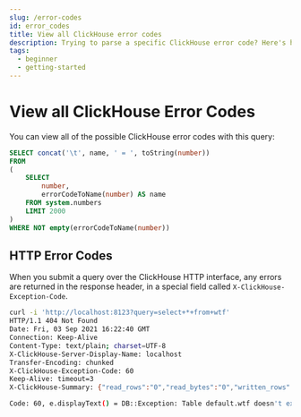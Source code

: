 ```yaml
---
slug: /error-codes
id: error_codes
title: View all ClickHouse error codes
description: Trying to parse a specific ClickHouse error code? Here's how to view all error codes in ClickHouse.
tags:
  - beginner
  - getting-started
---
```


# View all ClickHouse Error Codes

You can view all of the possible ClickHouse error codes with this query:

```sql
SELECT concat('\t', name, ' = ', toString(number))
FROM
(
    SELECT
        number,
        errorCodeToName(number) AS name
    FROM system.numbers
    LIMIT 2000
)
WHERE NOT empty(errorCodeToName(number))
```

## HTTP Error Codes

When you submit a query over the ClickHouse HTTP interface, any errors are returned in the response header, in a special field called `X-ClickHouse-Exception-Code`.

```bash
curl -i 'http://localhost:8123?query=select+*+from+wtf'
HTTP/1.1 404 Not Found
Date: Fri, 03 Sep 2021 16:22:40 GMT
Connection: Keep-Alive
Content-Type: text/plain; charset=UTF-8
X-ClickHouse-Server-Display-Name: localhost
Transfer-Encoding: chunked
X-ClickHouse-Exception-Code: 60
Keep-Alive: timeout=3
X-ClickHouse-Summary: {"read_rows":"0","read_bytes":"0","written_rows":"0","written_bytes":"0","total_rows_to_read":"0"}

Code: 60, e.displayText() = DB::Exception: Table default.wtf doesn't exist (version 21.3.1.1)
```